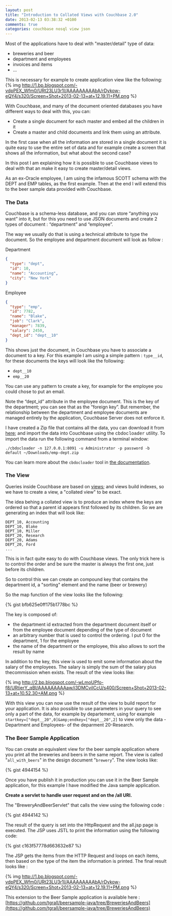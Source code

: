 ```yaml
---
layout: post
title: "Introduction to Collated Views with Couchbase 2.0"
date: 2013-02-13 03:38:32 +0100
comments: true
categories: couchbase nosql view json
---
```

Most of the applications have to deal with "master/detail" type of data:

* breweries and beer
* department and employees
* invoices and items
* ...

This is necessary for example to create application view like the following:
  {% img http://1.bp.blogspot.com/-vdpPEX_Wfm0/URt23LU3r1I/AAAAAAAAAbA/rDykow-eQY4/s320/Screen+Shot+2013-02-13+at+12.19.11+PM.png %}

With Couchbase, and many of the document oriented databases you have different ways to deal with this, you can:

* Create a single document for each master and embed all the children in it
* Create a master and child documents and link them using an attribute.

In the first case when all the information are stored in a single document it is quite easy to use the entire set of data and for example create a screen that shows all the information, but what about the second case?

In this post I am explaining how it is possible to use Couchbase views to deal with that an make it easy to create master/detail views.

As an ex-Oracle employee, I am using the infamous SCOTT schema with the DEPT and EMP tables, as the first example. Then at the end I will extend this to the beer sample data provided with Couchbase.

### The Data

Couchbase is a schema-less database, and you can store “anything you want” into it, but for this you need to use JSON documents and create 2 types of document : “department” and “employee”.

The way we usually do that is using a technical attribute to type the document. So the employee and department document will look as follow :

Department

``` json
{
  "type": "dept",
  "id": 10,
  "name": "Accounting",
  "city": "New York"
}
```

Employee

``` json
{
  "type": "emp",
  "id": 7782,
  "name": "Blake",
  "job": "Clark",
  "manager": 7839,
  "salary": 2450,
  "dept_id": "dept__10"
}
```
This shows just the document, in Couchbase you have to associate a document to a key. For this example I am using a simple pattern : `type__id`, for these documents the keys will look like the following:

* `dept__10`
* `emp__20`

You can use any pattern to create a key, for example for the employee you could chose to put an email.

Note the “dept_id” attribute in the employee document. This is the key of the department; you can see that as the “foreign key”. But remember, the relationship between the department and employee documents are managed entirely by the application, Couchbase Server does not enforce it.

I have created a Zip file that contains all the data, you can download it from [here](http://db.tt/NsUfweBM); and import the data into Couchbase using the <span style="font-family: Courier New, Courier, monospace;">cbdocloader</span> utility. To import the data run the following command from a terminal window:

```
./cbdocloader -n 127.0.0.1:8091 -u Administrator -p password -b default ~/Downloads/emp-dept.zip
```

You can learn more about the `cbdocloader` tool in [the documentation](http://www.couchbase.com/docs/couchbase-manual-2.0/couchbase-admin-cmdline-cbdocloader.html).

### The View

Queries inside Couchbase are based on [views](http://www.couchbase.com/docs/couchbase-manual-2.0/couchbase-views-basics.html); and views build indexes, so we have to create a view, a "collated view" to be exact.

The idea behing a collated view is to produce an index where the keys are ordered so that a parent id appears first followed by its children. So we are generating an index that will look like:

```
DEPT_10, Accounting
DEPT_10, Blake
DEPT_10, Miller
DEPT_20, Research
DEPT_20, Adams
DEPT_20, Ford
...
```

This is in fact quite easy to do with Couchbase views. The only trick here is to control the order and be sure the master is always the first one, just before its children.

So to control this we can create an compound key that contains the department id, a "sorting" element and the name (beer or brewery)

So the map function of the view looks like the following:

{% gist bfb625e0ff175b1778bc %}

The key is composed of:

* the department id extracted from the department document itself or from the employee document depending of the type of document
* an arbitrary number that is used to control the ordering. I put 0 for the department, 1 for the employee
* the name of the department or the employee, this also allows to sort the result by name

In addition to the key, this view is used to emit some information about the salary of the employees. The salary is simply the sum of the salary plus thecommission when exists. The result of the view looks like:

{% img http://2.bp.blogspot.com/-wLmoUPfo-f8/URtierY_qBI/AAAAAAAAAaw/i3DMCvilCcU/s400/Screen+Shot+2013-02-13+at+10.52.30+AM.png %}

With this view you can now use the result of the view to build report for your application. It is also possible to use parameters in your query to see only a part of the data, for example by departement, using for example `startkey=["dept__20",0]&amp;endkey=["dept__20",2]` to view only the data -Department and Employees- of the deparment 20-Research.

### The Beer Sample Application

You can create an equivalent view for the beer sample application where you print all the breweries and beers in the same report. The view is called "`all_with_beers`" in the design document "`brewery`". The view looks like:

{% gist 4944154 %}

Once you have publish it in production you can use it in the Beer Sample application, for this example I have modified the Java sample application.

**Create a servlet to handle user request and on the /all URI.**

The "BreweryAndBeerServlet" that calls the view using the following code :

{% gist 4944142 %}

The result of the query is set into the HttpRequest and the all.jsp page is executed. The JSP uses JSTL to print the information using the following code:

{% gist c163f57778d663632e87 %}

The JSP gets the items from the HTTP Request and loops on each items, then based on the type of the item the information is printed. The final result looks like :

{% img http://1.bp.blogspot.com/-vdpPEX_Wfm0/URt23LU3r1I/AAAAAAAAAbA/rDykow-eQY4/s320/Screen+Shot+2013-02-13+at+12.19.11+PM.png %}

This extension to the Beer Sample application is available here :[https://github.com/tgrall/beersample-java/tree/BreweriesAndBeers](https://github.com/tgrall/beersample-java/tree/BreweriesAndBeers)
